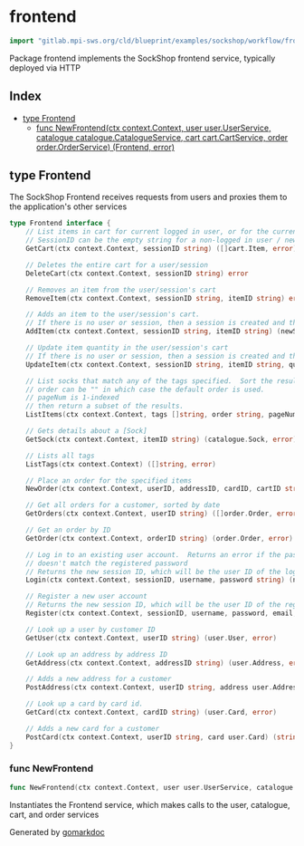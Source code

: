 <!-- Code generated by gomarkdoc. DO NOT EDIT -->

# frontend

```go
import "gitlab.mpi-sws.org/cld/blueprint/examples/sockshop/workflow/frontend"
```

Package frontend implements the SockShop frontend service, typically deployed via HTTP

## Index

- [type Frontend](<#Frontend>)
  - [func NewFrontend\(ctx context.Context, user user.UserService, catalogue catalogue.CatalogueService, cart cart.CartService, order order.OrderService\) \(Frontend, error\)](<#NewFrontend>)


<a name="Frontend"></a>
## type Frontend

The SockShop Frontend receives requests from users and proxies them to the application's other services

```go
type Frontend interface {
    // List items in cart for current logged in user, or for the current session if not logged in.
    // SessionID can be the empty string for a non-logged in user / new session
    GetCart(ctx context.Context, sessionID string) ([]cart.Item, error)

    // Deletes the entire cart for a user/session
    DeleteCart(ctx context.Context, sessionID string) error

    // Removes an item from the user/session's cart
    RemoveItem(ctx context.Context, sessionID string, itemID string) error

    // Adds an item to the user/session's cart.
    // If there is no user or session, then a session is created and the sessionID is returned.
    AddItem(ctx context.Context, sessionID string, itemID string) (newSessionID string, err error)

    // Update item quantity in the user/session's cart
    // If there is no user or session, then a session is created and the sessionID is returned.
    UpdateItem(ctx context.Context, sessionID string, itemID string, quantity int) (newSessionID string, err error)

    // List socks that match any of the tags specified.  Sort the results by the specified database column.
    // order can be "" in which case the default order is used.
    // pageNum is 1-indexed
    // then return a subset of the results.
    ListItems(ctx context.Context, tags []string, order string, pageNum, pageSize int) ([]catalogue.Sock, error)

    // Gets details about a [Sock]
    GetSock(ctx context.Context, itemID string) (catalogue.Sock, error)

    // Lists all tags
    ListTags(ctx context.Context) ([]string, error)

    // Place an order for the specified items
    NewOrder(ctx context.Context, userID, addressID, cardID, cartID string) (order.Order, error)

    // Get all orders for a customer, sorted by date
    GetOrders(ctx context.Context, userID string) ([]order.Order, error)

    // Get an order by ID
    GetOrder(ctx context.Context, orderID string) (order.Order, error)

    // Log in to an existing user account.  Returns an error if the password
    // doesn't match the registered password
    // Returns the new session ID, which will be the user ID of the logged in user.
    Login(ctx context.Context, sessionID, username, password string) (newSessionID string, u user.User, err error)

    // Register a new user account
    // Returns the new session ID, which will be the user ID of the registered user.
    Register(ctx context.Context, sessionID, username, password, email, first, last string) (newSessionID string, err error)

    // Look up a user by customer ID
    GetUser(ctx context.Context, userID string) (user.User, error)

    // Look up an address by address ID
    GetAddress(ctx context.Context, addressID string) (user.Address, error)

    // Adds a new address for a customer
    PostAddress(ctx context.Context, userID string, address user.Address) (string, error)

    // Look up a card by card id.
    GetCard(ctx context.Context, cardID string) (user.Card, error)

    // Adds a new card for a customer
    PostCard(ctx context.Context, userID string, card user.Card) (string, error)
}
```

<a name="NewFrontend"></a>
### func NewFrontend

```go
func NewFrontend(ctx context.Context, user user.UserService, catalogue catalogue.CatalogueService, cart cart.CartService, order order.OrderService) (Frontend, error)
```

Instantiates the Frontend service, which makes calls to the user, catalogue, cart, and order services

Generated by [gomarkdoc](<https://github.com/princjef/gomarkdoc>)
